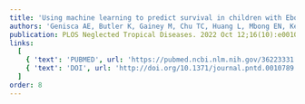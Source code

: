 ```yaml
---
title: 'Using machine learning to predict survival in children with Ebola Virus Disease.'
authors: 'Genisca AE, Butler K, Gainey M, Chu TC, Huang L, Mbong EN, Kennedy SB, Laghari R, Nganga F, Muhayangabo RF, Vaishnav H, Perera SM, Adeniji M, Levine AC, Michelow IC, Colubri A.'
publication: PLOS Neglected Tropical Diseases. 2022 Oct 12;16(10):e0010789.
links:
  [
    { 'text': 'PUBMED', url: 'https://pubmed.ncbi.nlm.nih.gov/36223331' },
    { 'text': 'DOI', url: 'http://doi.org/10.1371/journal.pntd.0010789' },
  ]
order: 8
---
```


